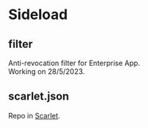 # Sideload
## filter
Anti-revocation filter for Enterprise App.  
Working on 28/5/2023.

## scarlet.json
Repo in [Scarlet](https://usescarlet.com).
